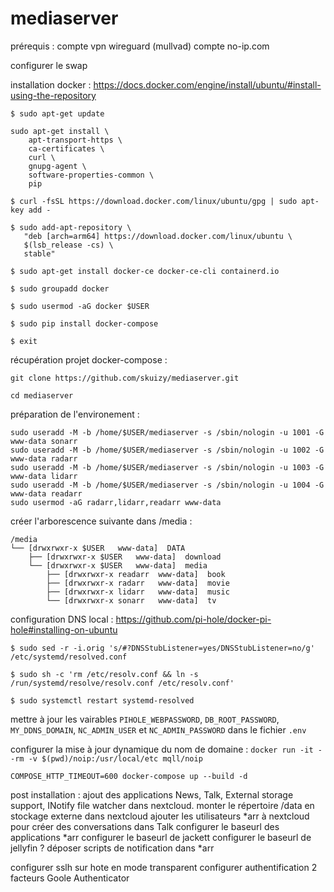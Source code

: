 # mediaserver


prérequis :
compte vpn wireguard (mullvad)
compte no-ip.com

configurer le swap

installation docker :
https://docs.docker.com/engine/install/ubuntu/#install-using-the-repository

```
$ sudo apt-get update

sudo apt-get install \
    apt-transport-https \
    ca-certificates \
    curl \
    gnupg-agent \
    software-properties-common \
    pip
	
$ curl -fsSL https://download.docker.com/linux/ubuntu/gpg | sudo apt-key add -

$ sudo add-apt-repository \
   "deb [arch=arm64] https://download.docker.com/linux/ubuntu \
   $(lsb_release -cs) \
   stable"

$ sudo apt-get install docker-ce docker-ce-cli containerd.io

$ sudo groupadd docker

$ sudo usermod -aG docker $USER

$ sudo pip install docker-compose

$ exit
```

récupération projet docker-compose :
```
git clone https://github.com/skuizy/mediaserver.git

cd mediaserver
```

préparation de l'environement :
```
sudo useradd -M -b /home/$USER/mediaserver -s /sbin/nologin -u 1001 -G www-data sonarr
sudo useradd -M -b /home/$USER/mediaserver -s /sbin/nologin -u 1002 -G www-data radarr
sudo useradd -M -b /home/$USER/mediaserver -s /sbin/nologin -u 1003 -G www-data lidarr
sudo useradd -M -b /home/$USER/mediaserver -s /sbin/nologin -u 1004 -G www-data readarr
sudo usermod -aG radarr,lidarr,readarr www-data
```

créer l'arborescence suivante dans /media :
```
/media
└── [drwxrwxr-x $USER   www-data]  DATA
    ├── [drwxrwxr-x $USER   www-data]  download
    └── [drwxrwxr-x $USER   www-data]  media
        ├── [drwxrwxr-x readarr  www-data]  book
        ├── [drwxrwxr-x radarr   www-data]  movie
        ├── [drwxrwxr-x lidarr   www-data]  music
        └── [drwxrwxr-x sonarr   www-data]  tv
```

configuration DNS local :
https://github.com/pi-hole/docker-pi-hole#installing-on-ubuntu
```
$ sudo sed -r -i.orig 's/#?DNSStubListener=yes/DNSStubListener=no/g' /etc/systemd/resolved.conf

$ sudo sh -c 'rm /etc/resolv.conf && ln -s /run/systemd/resolve/resolv.conf /etc/resolv.conf' 

$ sudo systemctl restart systemd-resolved
```

mettre à jour les vairables `PIHOLE_WEBPASSWORD`, `DB_ROOT_PASSWORD`, `MY_DDNS_DOMAIN`, `NC_ADMIN_USER` et `NC_ADMIN_PASSWORD` dans le fichier `.env`

configurer la mise à jour dynamique du nom de domaine : `docker run -it --rm -v $(pwd)/noip:/usr/local/etc mqll/noip`
```
COMPOSE_HTTP_TIMEOUT=600 docker-compose up --build -d
```
post installation :
ajout des applications News, Talk, External storage support, INotify file watcher dans nextcloud.
monter le répertoire /data en stockage externe dans nextcloud
ajouter les utilisateurs *arr à nextcloud pour créer des conversations dans Talk
configurer le baseurl des applications *arr
configurer le baseurl de jackett
configurer le baseurl de jellyfin ?
déposer scripts de notification dans *arr



configurer sslh sur hote en mode transparent
configurer authentification 2 facteurs Goole Authenticator
